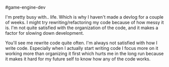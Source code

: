 #game-engine-dev 

I'm pretty busy with.. life. Which is why I haven't made a devlog for a couple of weeks. I might try rewriting/refactoring my code because of how messy it is. I'm not quite satisfied with the organization of the code, and it makes a factor for slowing down development.

You'll see me rewrite code quite often. I'm always not satisfied with how I write code. Especially when I actually start writing code I focus more on it working more than organizing it first which hurts me in the long run because it makes it hard for my future self to know how any of the code works.